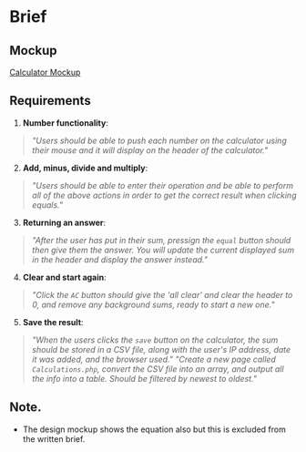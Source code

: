# Brief

## Mockup
[Calculator Mockup](calculator-mockup.png)

## Requirements

1. **Number functionality**:

> *"Users should be able to push each number on the calculator using their mouse and it will display on the header of the calculator."*

2. **Add, minus, divide and multiply**:

> *"Users should be able to enter their operation and be able to perform all of the above actions in order to get the correct result when clicking equals."*

3. **Returning an answer**:

> *"After the user has put in their sum, pressign the `equal` button should then give them the answer. You will update the current displayed sum in the header and display the answer instead."*

4. **Clear and start again**:

> *"Click the `AC` button should give the 'all clear' and clear the header to 0, and remove any background sums, ready to start a new one."*

5. **Save the result**:

> *"When the users clicks the `save` button on the calculator, the sum should be stored in a CSV file, along with the user's IP address, date it was added, and the browser used."*
> *"Create a new page called `Calculations.php`, convert the CSV file into an array, and output all the info into a table. Should be filtered by newest to oldest."*

## Note.
* The design mockup shows the equation also but this is excluded from the written brief.